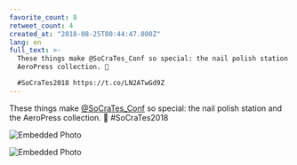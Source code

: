 ```yaml
---
favorite_count: 8
retweet_count: 4
created_at: "2018-08-25T00:44:47.000Z"
lang: en
full_text: >-
  These things make @SoCraTes_Conf so special: the nail polish station and the
  AeroPress collection. 🌈

  #SoCraTes2018 https://t.co/LN2ATwGd9Z
---
```


These things make [@SoCraTes_Conf](https://twitter.com/SoCraTes_Conf) so
special: the nail polish station and the AeroPress collection. 🌈 #SoCraTes2018

<div class="gallery gallery-2">

![Embedded Photo](https://twitter-media-coderbyheart.s3.eu-north-1.amazonaws.com/1033153180413190147-DlZ_UUHW0AEEXSC.jpg)

![Embedded Photo](https://twitter-media-coderbyheart.s3.eu-north-1.amazonaws.com/1033153180413190147-DlZ_VWRXsAAdyYM.jpg)

</div>
